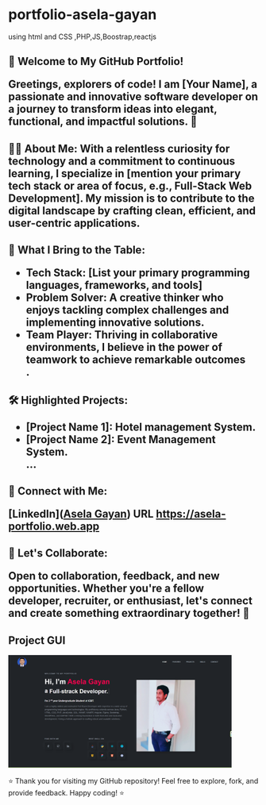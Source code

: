 # portfolio-asela-gayan
using html and CSS ,PHP,JS,Boostrap,reactjs

<h2>🚀 Welcome to My GitHub Portfolio!

Greetings, explorers of code! I am [Your Name], a passionate and innovative software developer on a journey to transform ideas into elegant, functional, and impactful solutions. 🌟

<h2>👨‍💻 About Me:
With a relentless curiosity for technology and a commitment to continuous learning, I specialize in [mention your primary tech stack or area of focus, e.g., Full-Stack Web Development]. My mission is to contribute to the digital landscape by crafting clean, efficient, and user-centric applications.

<h2>🚀 What I Bring to the Table:
<ul>
<li>Tech Stack: [List your primary programming languages, frameworks, and tools]</li>
<li>Problem Solver: A creative thinker who enjoys tackling complex challenges and implementing innovative solutions.</li>
<li>Team Player: Thriving in collaborative environments, I believe in the power of teamwork to achieve remarkable outcomes</li>.
</ul>
<h2>🛠️ Highlighted Projects:
<ul>
<li>[Project Name 1]: Hotel management System.</li>
<li>[Project Name 2]: Event Management System.</li>
...
</ul>
<h2>🔗 Connect with Me:

<l3>[LinkedIn]([Asela Gayan](https://www.linkedin.com/in/asela-gayan-503687212/)) URL https://asela-portfolio.web.app</l3>

  
<h2>🌈 Let's Collaborate:
<p>Open to collaboration, feedback, and new opportunities. Whether you're a fellow developer, recruiter, or enthusiast, let's connect and create something extraordinary together! 🚀</p>

<h2>Project GUI</h2>

<img src="Capture.PNG" width="450"/>

⭐ Thank you for visiting my GitHub repository! Feel free to explore, fork, and provide feedback. Happy coding! ⭐
